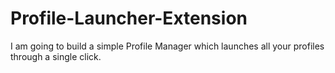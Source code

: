 # Profile-Launcher-Extension
I am going to build a simple Profile Manager which launches all your profiles through a single click.
